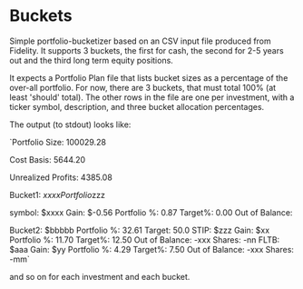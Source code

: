 # Buckets

Simple portfolio-bucketizer based on an CSV input file produced from Fidelity. It supports 3 buckets,
the first for cash, the second for 2-5 years out and the third long term equity positions.

It expects a Portfolio Plan file that lists bucket sizes as a percentage of the over-all portfolio.
For now, there are 3 buckets, that must total 100% (at least 'should' total). The other rows in
the file are one per investment, with a ticker symbol, description, and three bucket allocation percentages.

The output (to stdout) looks like:

`Portfolio Size: 100029.28

Cost Basis: 5644.20

Unrealized Profits: 4385.08


Bucket1: $xxxx Portfolio %: yy Target: 12.0 Out of balance by: -$zzz

 symbol: $xxxx Gain: $-0.56 Portfolio %: 0.87 Target%: 0.00 Out of Balance:  
 
Bucket2: $bbbbb Portfolio %: 32.61 Target: 50.0
 STIP: $zzz Gain: $xx Portfolio %: 11.70 Target%: 12.50 Out of Balance: -xxx Shares: -nn
 FLTB: $aaa Gain: $yy Portfolio %: 4.29 Target%: 7.50   Out of Balance: -xxx Shares: -mm`

and so on for each investment and each bucket.
